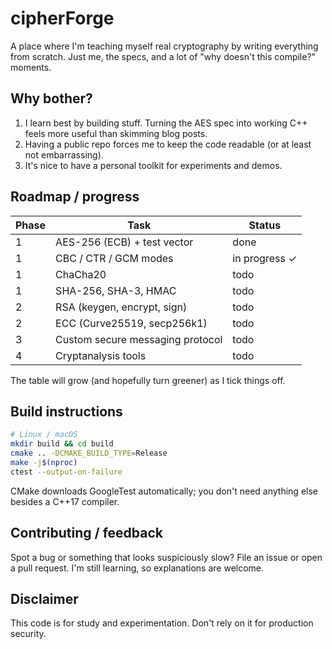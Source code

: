 # cipherForge

A place where I'm teaching myself real cryptography by writing everything from scratch. Just me, the specs, and a lot of "why doesn't this compile?" moments.

## Why bother?

1. I learn best by building stuff. Turning the AES spec into working C++ feels more useful than skimming blog posts.
2. Having a public repo forces me to keep the code readable (or at least not embarrassing).
3. It's nice to have a personal toolkit for experiments and demos.

## Roadmap / progress

| Phase | Task | Status |
|-------|------|--------|
| 1 | AES-256 (ECB) + test vector | done |
| 1 | CBC / CTR / GCM modes | in progress ✓ |
| 1 | ChaCha20 | todo |
| 1 | SHA-256, SHA-3, HMAC | todo |
| 2 | RSA (keygen, encrypt, sign) | todo |
| 2 | ECC (Curve25519, secp256k1) | todo |
| 3 | Custom secure messaging protocol | todo |
| 4 | Cryptanalysis tools | todo |

The table will grow (and hopefully turn greener) as I tick things off.

## Build instructions

```bash
# Linux / macOS
mkdir build && cd build
cmake .. -DCMAKE_BUILD_TYPE=Release
make -j$(nproc)
ctest --output-on-failure
```

CMake downloads GoogleTest automatically; you don't need anything else besides a C++17 compiler.

## Contributing / feedback

Spot a bug or something that looks suspiciously slow? File an issue or open a pull request. I'm still learning, so explanations are welcome.

## Disclaimer

This code is for study and experimentation. Don't rely on it for production security.
